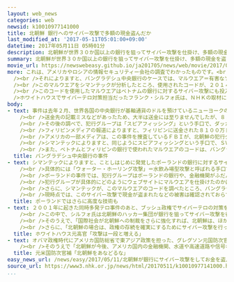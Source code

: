 ```yaml
---
layout: web_news
categories: web
newsid: k10010977141000
title: 北朝鮮 銀行へのサイバー攻撃で多額の現金盗んだか
last_modified_at: '2017-05-11T05:01:00+09:00'
datetime: 2017年05月11日 05時01分
description: 北朝鮮が世界３０か国以上の銀行を狙ってサイバー攻撃を仕掛け、多額の現金を盗んだ可能性が高いことがわかり、北朝鮮の核・ミサイル開発の新たな資金源になりかねないという懸念が出始めています。
summary: 北朝鮮が世界３０か国以上の銀行を狙ってサイバー攻撃を仕掛け、多額の現金を盗んだ可能性が高いことがわかり、北朝鮮の核・ミサイル開発の新たな資金源になりかねないという懸念が出始めています。
movie_url: https://newswebeasy.github.io/ja201705/news/web/movie/2017/05/11/k10010977141000.mp4
more: これは、アメリカやロシアの情報セキュリティー会社の調査でわかったものです。<br /><br />アメリカ大手、シマンテックはＮＨＫの取材に対し、おととしから、ことしにかけて、北朝鮮のハッカー集団がバングラデシュやベトナムなど世界３０か国以上の銀行や金融機関などを狙って、サイバー攻撃を仕掛け、多額の現金を盗んだ可能性が高いことを明らかにしました。<br
  /><br />それによりますと、バングラデシュ中央銀行のケースでは、マルウエア＝有害なソフトウエアが仕込まれたメールが職員に送られ、感染した銀行内のコンピューターシステムを通じて、偽の送金依頼が行われた結果、８１００万ドル（日本円で９０億円以上）がフィリピンに送金され、犯行グループがその一部を手にしたと見られています。<br
  /><br />このマルウエアをシマンテックが分析したところ、使用されたコードが、２０１４年にソニー・ピクチャーズエンタテインメントに対するサイバー攻撃で使用されたマルウエアのコードと一致したということです。２０１４年の事件については、アメリカのＦＢＩ＝連邦捜査局が北朝鮮による犯行と断定しています。<br
  /><br />このコードを使用したマルウエアはベトナムの銀行に対するサイバー攻撃にも投入され、１００万ドル（１億円以上）の被害が出たということです。<br /><br
  />ホワイトハウスでサイバーテロ対策担当だったフランク・シルフォ氏は、ＮＨＫの取材に対し、「北朝鮮は新たな資金獲得の最も有力な手段として、サイバー犯罪を考えている」と述べていて、サイバー攻撃が北朝鮮の核・ミサイル開発の新たな資金源になりかねないという懸念が出始めています。
body:
- text: 事件は去年２月、世界各国の中央銀行が基軸通貨のドルを預けているニューヨークの連邦準備銀行で起きました。<br /><br />連邦準備銀行は去年２月、バングラデシュの中央銀行からＳＷＩＦＴ＝国際銀行間通信協会のコンピューター通信網を通して送金依頼を受けました。送金依頼は合わせて３５件、１０億ドル近くに上り、フィリピンやスリランカなどにある別の金融機関の口座への送金を指示していましたが、これが犯行グループによる偽の送金依頼でした。<br
    /><br />送金先の記載ミスなどがあったため、大半は送金には至りませんでしたが、８１００万ドルがフィリピンの４つの口座に実際に送金され、その大半が犯行グループの手に渡ったと見られています。<br
    /><br />その後の調べで、犯行グループは「スピアフィッシング」という手口で、ダッカにあるバングラデシュ中央銀行の職員にマルウエア＝有害なソフトウエアの入ったメールを送りつけ、銀行のコンピューターネットワークシステムを感染させた疑いが強いことがわかりました。そして、世界各国の銀行間の通信網を運営するＳＷＩＦＴの送金システムに不正にアクセスして送金を指示した疑いが持たれています。<br
    /><br />フィリピンメディアの報道によりますと、フィリピンに送金された８１００万ドルの一部は、フィリピン在住の実業家の中国人男性に渡ったということですが、この男性は調べに対して、「盗まれた金だとは知らなかった」として、現金をバングラデシュ側に返還するとともに、自分は無実で責任は別の中国人２人にあると主張したということです。ただ、この中国人２人の行方はわかっていません。<br
    /><br />アメリカの一部メディアは、この事件を捜査しているＦＢＩが、北朝鮮の犯行グループを支援した疑いで、仲介役を果たした中国人の訴追を検討していると報じています。<br
    /><br />シマンテックによりますと、同じようにスピアフィッシングという手口で、ＳＷＩＦＴの送金システムに不正にアクセスした事件は、ここ数年、ベトナム、フィリピン、エクアドルなどの銀行でも起きていて、エクアドルでは１２００万ドル、ベトナムでは１００万ドルの被害が報告されているということです。<br
    /><br />また、ベトナムとフィリピンの銀行で使われたマルウエアのコードは、バングラデシュ中央銀行の事件で使われたマルウエアのコードと一部が一致しており、北朝鮮のハッカーグループによる犯行の可能性が高いとしています。
  title: バングラデシュ中央銀行の事件
- text: シマンテックによりますと、ことしはじめに発覚したポーランドの銀行に対するサイバー攻撃では、バングラデシュ中央銀行のケースよりも高度な技術が使われていたということです。<br
    /><br />具体的には「ウォーター・ホーリング攻撃」＝水飲み場型攻撃と呼ばれる手口で、ライオンが水飲み場に来る獲物を待ち伏せするように、ハッカーが狙っているユーザーのアクセスするウェブサイトなどに仕掛けを施す手口です。<br
    /><br />ポーランドの事件では、犯行グループはポーランドの銀行や、金融機関がふだんアクセスする金融規制当局のウェブサイトにマルウエアを仕掛けました。そして、そのウェブサイトにアクセスした銀行の行員のコンピューターを感染させ、そのコンピューターから銀行のコンピューターネットワークシステムに不正に侵入することを企てたのです。<br
    /><br />犯行グループが具体的にどのようにウェブサイトにマルウエアを仕掛けたのかは明らかになっていませんが、シマンテックは、ウェブサイトのぜい弱性や欠陥を狙った可能性があると指摘しています。<br
    /><br />さらに、シマンテックが、このマルウエアのコードを調べたところ、バングラデシュ中央銀行やソニー・ピクチャーズエンタテインメントのケースで使われたマルウエアのコードと一致したということで、北朝鮮のハッカーグループによる犯行と見ています。<br
    /><br />現時点では、このサイバー攻撃で現金が盗まれたなどの被害は確認されておらず、シマンテックは、サイバー攻撃を受けていることが早期に発見され、対策を講じることができたからではないかと話しています。
  title: ポーランドではさらに高度な技術も
- text: ２００１年に起きた同時多発テロ事件のあと、ブッシュ政権でサイバーテロの対策を担当したホワイトハウスの元高官、フランク・シルフォ氏はＮＨＫのインタビューに対して、北朝鮮による銀行を狙ったサイバー攻撃が今後、一段と増えるという見方を示しました。<br
    /><br />この中で、シルフォ氏は北朝鮮のハッカー集団が銀行を狙ってサイバー攻撃を行っている疑いが強まっていることについて、「中国が北朝鮮からの石炭の輸入を制限し始めるなど、北朝鮮の経済は国際的に孤立しつつある。北朝鮮は新たな資金獲得の最も有力な手段としてサイバー攻撃を考えている」と述べました。<br
    /><br />そのうえで、「国際社会が北朝鮮への制裁をさらに強化すれば、北朝鮮は、ほかに外貨稼ぎの手段がなくなるので、サイバー攻撃を一段と増やすだろう」と述べ、北朝鮮による銀行を狙ったサイバー攻撃が今後、一段と増えるという見方を示しました。<br
    /><br />さらに、「北朝鮮の場合は、政権の存続を確実にするためにサイバー攻撃を行っているのは明らかで、国家による行為だ」と強調し、国家によるサイバー攻撃だという認識を示しました。
  title: ホワイトハウス元高官「攻撃は一段と増える」
- text: オバマ政権時代にアメリカ国防総省で東アジア政策を担った、グレグソン元国防次官補はＮＨＫのインタビューで、「北朝鮮は情報収集が非常に難しい国で、歴史的にアメリカは北朝鮮の能力を常に過小評価してきた」と述べ、北朝鮮のサイバー攻撃の能力をあなどるべきではないと強調しました。<br
    /><br />そのうえで「北朝鮮が今後、アメリカ国内の金融機関、水道や高速道路や信号など重要なインフラにもサイバー攻撃を行ってくる事態に、われわれは緊急に備える必要がある」と述べ、インフラに対するサイバー攻撃に備えなければならないという考えを示しました。
  title: 元米国防次官補「北朝鮮をあなどるな」
easy_news_url: /news/easy/2017/05/11/北朝鮮が銀行にサイバー攻撃をしてお金を盗んだ可能性/
source_url: https://www3.nhk.or.jp/news/html/20170511/k10010977141000.html
...
```

